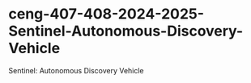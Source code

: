 # ceng-407-408-2024-2025-Sentinel-Autonomous-Discovery-Vehicle
Sentinel: Autonomous Discovery Vehicle
